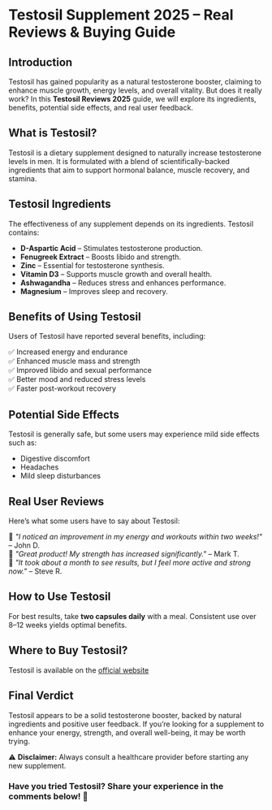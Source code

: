 # Testosil Supplement 2025 – Real Reviews & Buying Guide

## Introduction
Testosil has gained popularity as a natural testosterone booster, claiming to enhance muscle growth, energy levels, and overall vitality. But does it really work? In this **Testosil Reviews 2025** guide, we will explore its ingredients, benefits, potential side effects, and real user feedback.

## What is Testosil?
Testosil is a dietary supplement designed to naturally increase testosterone levels in men. It is formulated with a blend of scientifically-backed ingredients that aim to support hormonal balance, muscle recovery, and stamina.

## Testosil Ingredients
The effectiveness of any supplement depends on its ingredients. Testosil contains:

- **D-Aspartic Acid** – Stimulates testosterone production.
- **Fenugreek Extract** – Boosts libido and strength.
- **Zinc** – Essential for testosterone synthesis.
- **Vitamin D3** – Supports muscle growth and overall health.
- **Ashwagandha** – Reduces stress and enhances performance.
- **Magnesium** – Improves sleep and recovery.

## Benefits of Using Testosil
Users of Testosil have reported several benefits, including:

✅ Increased energy and endurance  
✅ Enhanced muscle mass and strength  
✅ Improved libido and sexual performance  
✅ Better mood and reduced stress levels  
✅ Faster post-workout recovery  

## Potential Side Effects
Testosil is generally safe, but some users may experience mild side effects such as:

- Digestive discomfort
- Headaches
- Mild sleep disturbances

## Real User Reviews
Here’s what some users have to say about Testosil:

💬 *"I noticed an improvement in my energy and workouts within two weeks!"* – John D.  
💬 *"Great product! My strength has increased significantly."* – Mark T.  
💬 *"It took about a month to see results, but I feel more active and strong now."* – Steve R.  

## How to Use Testosil
For best results, take **two capsules daily** with a meal. Consistent use over 8–12 weeks yields optimal benefits.

## Where to Buy Testosil?
Testosil is available on the [official website](https://www.testosil.com/ct/959301)

## Final Verdict
Testosil appears to be a solid testosterone booster, backed by natural ingredients and positive user feedback. If you’re looking for a supplement to enhance your energy, strength, and overall well-being, it may be worth trying.

⚠️ **Disclaimer:** Always consult a healthcare provider before starting any new supplement.


### Have you tried Testosil? Share your experience in the comments below! 🚀
